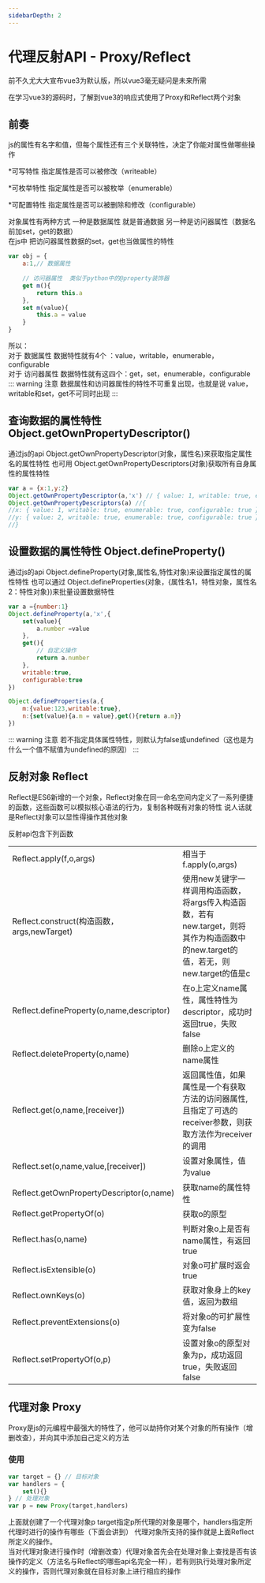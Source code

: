 ```yaml
---
sidebarDepth: 2
---
```


# 代理反射API - Proxy/Reflect
前不久尤大大宣布vue3为默认版，所以vue3毫无疑问是未来所需

在学习vue3的源码时，了解到vue3的响应式使用了Proxy和Reflect两个对象

## 前奏
js的属性有名字和值，但每个属性还有三个关联特性，决定了你能对属性做哪些操作

*可写特性 指定属性是否可以被修改（writeable）

*可枚举特性 指定属性是否可以被枚举（enumerable）

*可配置特性 指定属性是否可以被删除和修改（configurable）

对象属性有两种方式 一种是数据属性 就是普通数据  另一种是访问器属性（数据名前加set，get的数据）<br>
在js中 把访问器属性数据的set，get也当做属性的特性
```js
var obj = {
    a:1,// 数据属性
    
    // 访问器属性  类似于python中的@property装饰器
    get m(){
        return this.a
    },
    set m(value){
        this.a = value
    }
}
```
所以：<br>
对于 数据属性 数据特性就有4个 ：value，writable，enumerable，configurable<br>
对于 访问器属性 数据特性就有这四个：get，set，enumerable，configurable
::: warning 注意
数据属性和访问器属性的特性不可重复出现，也就是说 value，writable和set，get不可同时出现
:::

## 查询数据的属性特性 Object.getOwnPropertyDescriptor()
通过js的api Object.getOwnPropertyDescriptor(对象，属性名)来获取指定属性名的属性特性
也可用 Object.getOwnPropertyDescriptors(对象)获取所有自身属性的属性特性
```js
var a = {x:1,y:2}
Object.getOwnPropertyDescriptor(a,'x') // { value: 1, writable: true, enumerable: true, configurable: true }
Object.getOwnPropertyDescriptors(a) //{
//x: { value: 1, writable: true, enumerable: true, configurable: true },
//y: { value: 2, writable: true, enumerable: true, configurable: true }
//}

```
## 设置数据的属性特性 Object.defineProperty()
通过js的api Object.defineProperty(对象,属性名,特性对象)来设置指定属性的属性特性
也可以通过 Object.defineProperties(对象，{属性名1，特性对象，属性名2：特性对象})来批量设置数据特性
```js
var a ={number:1}
Object.defineProperty(a,'x',{
    set(value){
        a.number =value
    },
    get(){
        // 自定义操作
        return a.number
    },
    writable:true,
    configurable:true
})

Object.defineProperties(a,{
    m:{value:123,writable:true},
    n:{set(value){a.m = value},get(){return a.m}}
})
```
::: warning 注意 
若不指定具体属性特性，则默认为false或undefined（这也是为什么一个值不赋值为undefined的原因）
:::

## 反射对象 Reflect
Reflect是ES6新增的一个对象，Reflect对象在同一命名空间内定义了一系列便捷的函数，这些函数可以模拟核心语法的行为，复制各种既有对象的特性
说人话就是Reflect对象可以显性得操作其他对象

反射api包含下列函数

|||
|---|---|
|Reflect.apply(f,o,args)|相当于f.apply(o,args)|
|Reflect.construct(构造函数，args,newTarget)|使用new关键字一样调用构造函数，将args传入构造函数，若有new.target，则将其作为构造函数中的new.target的值，若无，则new.target的值是c||
|Reflect.defineProperty(o,name,descriptor)|在o上定义name属性，属性特性为descriptor，成功时返回true，失败false|
|Reflect.deleteProperty(o,name)|删除o上定义的name属性|
|Reflect.get(o,name,\[receiver])|返回属性值，如果属性是一个有获取方法的访问器属性,且指定了可选的receiver参数，则获取方法作为receiver的调用|
|Reflect.set(o,name,value,\[receiver])|设置对象属性，值为value|
|Reflect.getOwnPropertyDescriptor(o,name)|获取name的属性特性|
|Reflect.getPropertyOf(o)|获取o的原型|
|Reflect.has(o,name)|判断对象o上是否有name属性，有返回true|
|Reflect.isExtensible(o)|对象o可扩展时返会true|
|Reflect.ownKeys(o)|获取对象身上的key值，返回为数组|
|Reflect.preventExtensions(o)|将对象o的可扩展性变为false|
|Reflect.setPropertyOf(o,p)|设置对象o的原型对象为p，成功返回true，失败返回false|


## 代理对象 Proxy
Proxy是js的元编程中最强大的特性了，他可以劫持你对某个对象的所有操作（增删改查），并向其中添加自己定义的方法

### 使用
```js
var target = {} // 目标对象
var handlers = {
    set(){}
} // 处理对象
var p = new Proxy(target,handlers)

```
上面就创建了一个代理对象p  target指定p所代理的对象是哪个，handlers指定所代理时进行的操作有哪些（下面会讲到）
代理对象所支持的操作就是上面Reflect所定义的操作。<br>
当对代理对象进行操作时（增删改查）代理对象首先会在处理对象上查找是否有该操作的定义（方法名与Reflect的哪些api名完全一样），若有则执行处理对象所定义的操作，否则代理对象就在目标对象上进行相应的操作


